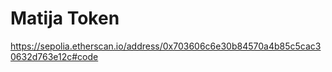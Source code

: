 # Matija Token
https://sepolia.etherscan.io/address/0x703606c6e30b84570a4b85c5cac30632d763e12c#code
